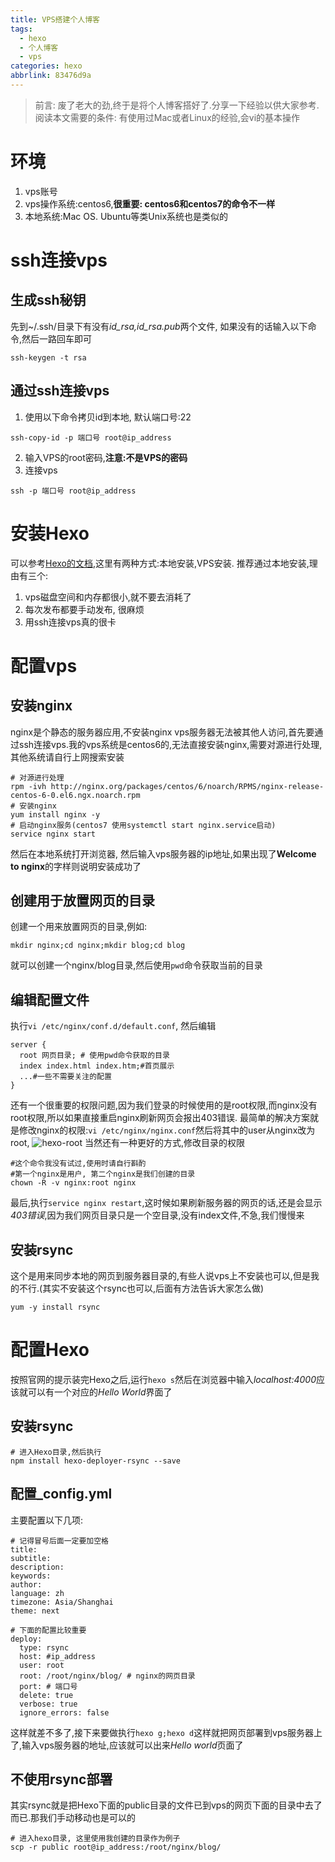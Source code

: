```yaml
---
title: VPS搭建个人博客
tags:
  - hexo
  - 个人博客
  - vps
categories: hexo
abbrlink: 83476d9a
---
```

> 前言: 废了老大的劲,终于是将个人博客搭好了.分享一下经验以供大家参考.阅读本文需要的条件: 有使用过Mac或者Linux的经验,会vi的基本操作

# 环境

1. vps账号
2. vps操作系统:centos6,**很重要: centos6和centos7的命令不一样**
3. 本地系统:Mac OS. Ubuntu等类Unix系统也是类似的

# ssh连接vps
## 生成ssh秘钥
先到~/.ssh/目录下有没有*id_rsa,id_rsa.pub*两个文件,
如果没有的话输入以下命令,然后一路回车即可
``` Shell
ssh-keygen -t rsa
```

## 通过ssh连接vps
1. 使用以下命令拷贝id到本地, 默认端口号:22
``` Shell 
ssh-copy-id -p 端口号 root@ip_address
```
2. 输入VPS的root密码,**注意:不是VPS的密码**
3. 连接vps
``` Shell
ssh -p 端口号 root@ip_address
```
# 安装Hexo
可以参考[Hexo的文档](https://hexo.io/zh-cn/docs/),这里有两种方式:本地安装,VPS安装.
推荐通过本地安装,理由有三个:
1. vps磁盘空间和内存都很小,就不要去消耗了
2. 每次发布都要手动发布, 很麻烦
3. 用ssh连接vps真的很卡

# 配置vps
## 安装nginx
nginx是个静态的服务器应用,不安装nginx vps服务器无法被其他人访问,首先要通过ssh连接vps.我的vps系统是centos6的,无法直接安装nginx,需要对源进行处理,其他系统请自行上网搜索安装
```Shell
# 对源进行处理
rpm -ivh http://nginx.org/packages/centos/6/noarch/RPMS/nginx-release-centos-6-0.el6.ngx.noarch.rpm
# 安装nginx
yum install nginx -y
# 启动nginx服务(centos7 使用systemctl start nginx.service启动)
service nginx start
```
然后在本地系统打开浏览器, 然后输入vps服务器的ip地址,如果出现了**Welcome to
nginx**的字样则说明安装成功了

## 创建用于放置网页的目录
创建一个用来放置网页的目录,例如: 
```Shell
mkdir nginx;cd nginx;mkdir blog;cd blog
```
就可以创建一个nginx/blog目录,然后使用`pwd`命令获取当前的目录

## 编辑配置文件
执行`vi /etc/nginx/conf.d/default.conf`, 然后编辑
```Shell
server {
  root 网页目录; # 使用pwd命令获取的目录
  index index.html index.htm;#首页展示
  ...#一些不需要关注的配置
}
```
还有一个很重要的权限问题,因为我们登录的时候使用的是root权限,而nginx没有root权限,所以如果直接重启nginx刷新网页会报出403错误.
最简单的解决方案就是修改nginx的权限:`vi /etc/nginx/nginx.conf`然后将其中的user从nginx改为root, 
![hexo-root](nginx-config.png)
当然还有一种更好的方式,修改目录的权限
```
#这个命令我没有试过,使用时请自行斟酌
#第一个nginx是用户, 第二个nginx是我们创建的目录
chown -R -v nginx:root nginx
```
最后,执行`service nginx restart`,这时候如果刷新服务器的网页的话,还是会显示*403错误*,因为我们网页目录只是一个空目录,没有index文件,不急,我们慢慢来

## 安装rsync
这个是用来同步本地的网页到服务器目录的,有些人说vps上不安装也可以,但是我的不行.(其实不安装这个rsync也可以,后面有方法告诉大家怎么做)
```Shell
yum -y install rsync
```

# 配置Hexo
按照官网的提示装完Hexo之后,运行`hexo s`然后在浏览器中输入*localhost:4000*应该就可以有一个对应的*Hello World*界面了

## 安装rsync
```Shell
# 进入Hexo目录,然后执行
npm install hexo-deployer-rsync --save
```
## 配置_config.yml
主要配置以下几项:
```Shell
# 记得冒号后面一定要加空格
title: 
subtitle:
description: 
keywords:
author: 
language: zh
timezone: Asia/Shanghai
theme: next

# 下面的配置比较重要
deploy:
  type: rsync
  host: #ip_address
  user: root
  root: /root/nginx/blog/ # nginx的网页目录
  port: # 端口号
  delete: true
  verbose: true
  ignore_errors: false
```
这样就差不多了,接下来要做执行`hexo g;hexo d`这样就把网页部署到vps服务器上了,输入vps服务器的地址,应该就可以出来*Hello world*页面了

## 不使用rsync部署
其实rsync就是把Hexo下面的public目录的文件已到vps的网页下面的目录中去了而已.那我们手动移动也是可以的
```Shell
# 进入hexo目录, 这里使用我创建的目录作为例子
scp -r public root@ip_address:/root/nginx/blog/ 
```


